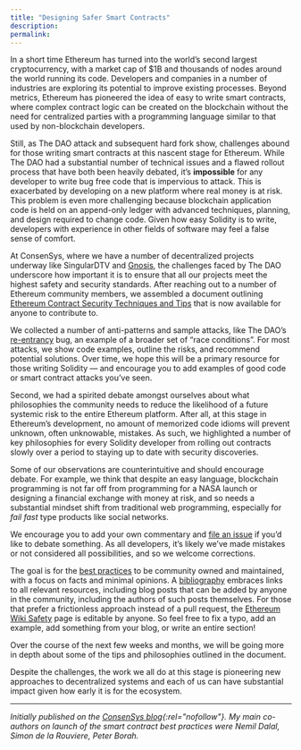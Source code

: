 ```yaml
---
title: "Designing Safer Smart Contracts"
description:
permalink: 
---
```


In a short time Ethereum has turned into the world’s second largest cryptocurrency, with a market cap of $1B and thousands of nodes around the world running its code. Developers and companies in a number of industries are exploring its potential to improve existing processes. Beyond metrics, Ethereum has pioneered the idea of easy to write smart contracts, where complex contract logic can be created on the blockchain without the need for centralized parties with a programming language similar to that used by non-blockchain developers.

Still, as The DAO attack and subsequent hard fork show, challenges abound for those writing smart contracts at this nascent stage for Ethereum. While The DAO had a substantial number of technical issues and a flawed rollout process that have both been heavily debated, it’s  **impossible**  for any developer to write bug free code that is impervious to attack. This is exacerbated by developing on a new platform where real money is at risk. This problem is even more challenging because blockchain application code is held on an append-only ledger with advanced techniques, planning, and design required to change code. Given how easy Solidity is to write, developers with experience in other fields of software may feel a false sense of comfort.

At ConsenSys, where we have a number of decentralized projects underway like SingularDTV and  [Gnosis](http://gnosis.pm/), the challenges faced by The DAO underscore how important it is to ensure that all our projects meet the highest safety and security standards. After reaching out to a number of Ethereum community members, we assembled a document outlining  [Ethereum Contract Security Techniques and Tips](https://github.com/ConsenSys/smart-contract-best-practices)  that is now available for anyone to contribute to.

We collected a number of anti-patterns and sample attacks, like The DAO’s  [re-entrancy](https://github.com/ConsenSys/smart-contract-best-practices#race-conditions)  bug, an example of a broader set of “race conditions”. For most attacks, we show code examples, outline the risks, and recommend potential solutions. Over time, we hope this will be a primary resource for those writing Solidity — and encourage you to add examples of good code or smart contract attacks you’ve seen.

Second, we had a spirited debate amongst ourselves about what philosophies the community needs to reduce the likelihood of a future systemic risk to the entire Ethereum platform. After all, at this stage in Ethereum’s development, no amount of memorized code idioms will prevent unknown, often unknowable, mistakes. As such, we highlighted a number of key philosophies for every Solidity developer from rolling out contracts slowly over a period to staying up to date with security discoveries.

Some of our observations are counterintuitive and should encourage debate. For example, we think that despite an easy language, blockchain programming is not far off from programming for a NASA launch or designing a financial exchange with money at risk, and so needs a substantial mindset shift from traditional web programming, especially for  _fail fast_  type products like social networks.

We encourage you to add your own commentary and  [file an issue](https://github.com/ConsenSys/smart-contract-best-practices/issues)  if you’d like to debate something. As all developers, it’s likely we’ve made mistakes or not considered all possibilities, and so we welcome corrections.

The goal is for the  [best practices](https://github.com/ConsenSys/smart-contract-best-practices)  to be community owned and maintained, with a focus on facts and minimal opinions. A  [bibliography](https://github.com/ConsenSys/smart-contract-best-practices#smart-contract-security-bibliography)  embraces links to all relevant resources, including blog posts that can be added by anyone in the community, including the authors of such posts themselves. For those that prefer a frictionless approach instead of a pull request, the  [Ethereum Wiki Safety](https://github.com/ethereum/wiki/wiki/safety)  page is editable by anyone. So feel free to fix a typo, add an example, add something from your blog, or write an entire section!

Over the course of the next few weeks and months, we will be going more in depth about some of the tips and philosophies outlined in the document.

Despite the challenges, the work we all do at this stage is pioneering new approaches to decentralized systems and each of us can have substantial impact given how early it is for the ecosystem.
* * *
_Initially published on the [ConsenSys blog](https://media.consensys.net/designing-safer-smart-contracts-d8389ba10d81){:rel="nofollow"}. My main co-authors on launch of the smart contract best practices were Nemil Dalal, Simon de la Rouviere, Peter Borah._
